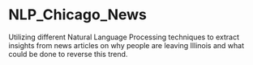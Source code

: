 # NLP_Chicago_News
Utilizing different Natural Language Processing techniques to extract insights from news articles on why people are leaving Illinois and what could be done to reverse this trend.
